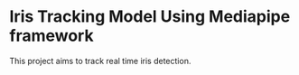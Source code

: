 # Iris Tracking Model Using Mediapipe framework 
This project aims to track real time iris detection.
